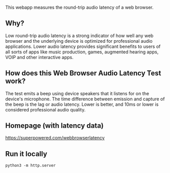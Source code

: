 This webapp measures the round-trip audio latency of a web browser.

## Why?

Low round-trip audio latency is a strong indicator of how well any web browser and the underlying device is optimized for professional audio applications. Lower audio latency provides significant benefits to users of all sorts of apps like music production, games, augmented hearing apps, VOIP and other interactive apps.

## How does this Web Browser Audio Latency Test work?

The test emits a beep using device speakers that it listens for on the device's microphone. The time difference between emission and capture of the beep is the lag or audio latency. Lower is better, and 10ms or lower is considered professional audio quality.

## Homepage (with latency data)

https://superpowered.com/webbrowserlatency

## Run it locally

`python3 -m http.server`